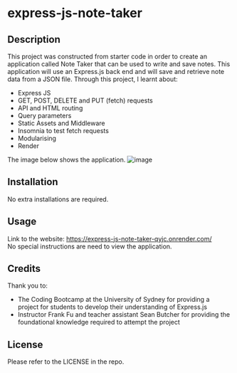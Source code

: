 # express-js-note-taker


## Description

This project was constructed from starter code in order to create an application called Note Taker that can be used to write and save notes. This application will use an Express.js back end and will save and retrieve note data from a JSON file. Through this project, I learnt about:

- Express JS
- GET, POST, DELETE and PUT (fetch) requests
- API and HTML routing
- Query parameters
- Static Assets and Middleware
- Insomnia to test fetch requests
- Modularising
- Render

The image below shows the application.
![image](https://github.com/illakaya/express-js-note-taker/assets/161125561/d240de36-1a63-40e2-935e-802c43299628)



## Installation

No extra installations are required.

## Usage

Link to the website: https://express-js-note-taker-qyjc.onrender.com/  
No special instructions are need to view the application.

## Credits

Thank you to:

- The Coding Bootcamp at the University of Sydney for providing a project for students to develop their understanding of Express.js
- Instructor Frank Fu and teacher assistant Sean Butcher for providing the foundational knowledge required to attempt the project

## License

Please refer to the LICENSE in the repo.
